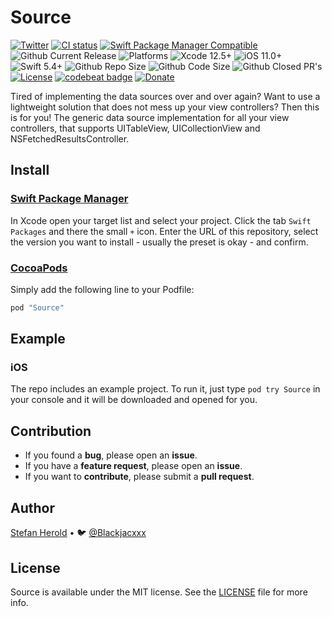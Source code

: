<!-- <p align="center">
<img src="./icon.png" alt="Source" height="128" width="128">
</p> -->

# Source

[![Twitter](https://img.shields.io/twitter/follow/blackjacxxx?label=%40Blackjacxxx)](https://twitter.com/blackjacx)
<a href="https://github.com/Blackjacx/Source/actions?query=workflow%3ACI"><img alt="CI status" src="https://github.com/blackjacx/source/workflows/CI/badge.svg" /></a>
<a href="https://swift.org/package-manager/"><img alt="Swift Package Manager Compatible" src="https://img.shields.io/badge/SPM-compatible-brightgreen.svg" /></a>
<img alt="Github Current Release" src="https://img.shields.io/github/release/blackjacx/Source.svg" /> 
<img alt="Platforms" src="https://img.shields.io/cocoapods/p/Source.svg" />
<img alt="Xcode 12.5+" src="https://img.shields.io/badge/Xcode-12.5%2B-blue.svg" />
<img alt="iOS 11.0+" src="https://img.shields.io/badge/iOS-11.0%2B-blue.svg" />
<img alt="Swift 5.4+" src="https://img.shields.io/badge/Swift-5.4%2B-orange.svg" />
<img alt="Github Repo Size" src="https://img.shields.io/github/repo-size/blackjacx/Source.svg" />
<img alt="Github Code Size" src="https://img.shields.io/github/languages/code-size/blackjacx/Source.svg" />
<img alt="Github Closed PR's" src="https://img.shields.io/github/issues-pr-closed/blackjacx/Source.svg" />
<a href="https://github.com/Blackjacx/Source/blob/develop/LICENSE?raw=true"><img alt="License" src="https://img.shields.io/cocoapods/l/Source.svg?style=flat" /></a>
<a href="https://codebeat.co/projects/github-com-blackjacx-source-develop"><img alt="codebeat badge" src="https://codebeat.co/badges/c74826a3-8f8b-41da-8daf-2bdfecc2163e" /></a>
<a href="https://www.paypal.me/STHEROLD"><img alt="Donate" src="https://img.shields.io/badge/Donate-PayPal-blue.svg"/></a>

Tired of implementing the data sources over and over again? Want to use a lightweight solution that does not mess up your view controllers? Then this is for you! The generic data source implementation for all your view controllers, that supports UITableView, UICollectionView and NSFetchedResultsController.

## Install

### [Swift Package Manager](https://swift.org/package-manager/)

In Xcode open your target list and select your project. Click the tab `Swift Packages` and there the small `+` icon. Enter the URL of this repository, select the version you want to install - usually the preset is okay - and confirm.

### [CocoaPods](http://cocoapods.org)

Simply add the following line to your Podfile:

```ruby
pod "Source"
```

## Example

### iOS

The repo includes an example project. To run it, just type `pod try Source` in your console and it will be downloaded and opened for you.

## Contribution

- If you found a **bug**, please open an **issue**.
- If you have a **feature request**, please open an **issue**.
- If you want to **contribute**, please submit a **pull request**.

## Author

[Stefan Herold](mailto:stefan.herold@gmail.com) • 🐦 [@Blackjacxxx](https://twitter.com/Blackjacxxx)

## License

Source is available under the MIT license. See the [LICENSE](LICENSE) file for more info.

